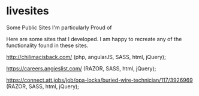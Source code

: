 # livesites
Some Public Sites I'm particularly Proud of

Here are some sites that I developed. I am happy to recreate any of the functionality found in these sites.

http://chilimacisback.com/  (php, angularJS, SASS, html, jQuery);

https://careers.angieslist.com/ (RAZOR, SASS, html, jQuery);

https://connect.att.jobs/job/opa-locka/buried-wire-technician/117/3926969 (RAZOR, SASS, html, jQuery);
